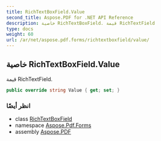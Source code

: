 ```yaml
---
title: RichTextBoxField.Value
second_title: Aspose.PDF for .NET API Reference
description: خاصية RichTextBoxField. قيمة RichTextField
type: docs
weight: 60
url: /ar/net/aspose.pdf.forms/richtextboxfield/value/
---
```

## خاصية RichTextBoxField.Value

قيمة RichTextField.

```csharp
public override string Value { get; set; }
```

### انظر أيضًا

* class [RichTextBoxField](../)
* namespace [Aspose.Pdf.Forms](../../../aspose.pdf.forms/)
* assembly [Aspose.PDF](../../../)